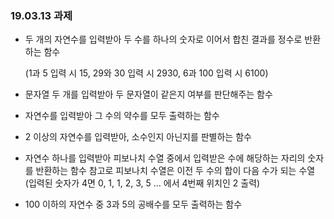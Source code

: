 <h3> 19.03.13 과제 </h3>

- 두 개의 자연수를 입력받아 두 수를 하나의 숫자로 이어서 합친 결과를 정수로 반환하는 함수 

  (1과 5 입력 시 15,  29와 30 입력 시 2930,  6과 100 입력 시 6100)
  
- 문자열 두 개를 입력받아 두 문자열이 같은지 여부를 판단해주는 함수

- 자연수를 입력받아 그 수의 약수를 모두 출력하는 함수

- 2 이상의 자연수를 입력받아, 소수인지 아닌지를 판별하는 함수

- 자연수 하나를 입력받아 피보나치 수열 중에서 입력받은 수에 해당하는 자리의 숫자를 반환하는 함수 
  참고로 피보나치 수열은 이전 두 수의 합이 다음 수가 되는 수열
  (입력된 숫자가 4면 0, 1, 1, 2, 3, 5 ... 에서 4번째 위치인 2 출력)
  
- 100 이하의 자연수 중 3과 5의 공배수를 모두 출력하는 함수
